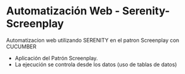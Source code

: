 # Automatización Web - Serenity-Screenplay
Automatizacion web utilizando SERENITY en el patron Screenplay con CUCUMBER
  - Aplicación del Patrón Screenplay.
  - La ejecución se controla desde los datos (uso de tablas de datos)
